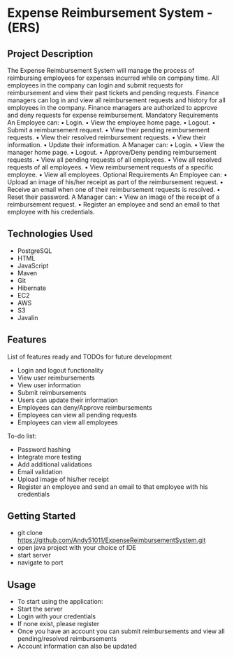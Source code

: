 # Expense Reimbursement System - (ERS)

## Project Description

The Expense Reimbursement System will manage the process of reimbursing employees for expenses incurred while on company time. All employees in the company can login and submit requests for reimbursement and view their past tickets and pending requests. Finance managers can log in and view all reimbursement requests and history for all employees in the company. Finance managers are authorized to approve and deny requests for expense reimbursement. Mandatory Requirements An Employee can: • Login. • View the employee home page. • Logout. • Submit a reimbursement request. • View their pending reimbursement requests. • View their resolved reimbursement requests. • View their information. • Update their information. A Manager can: • Login. • View the manager home page. • Logout. • Approve/Deny pending reimbursement requests. • View all pending requests of all employees. • View all resolved requests of all employees. • View reimbursement requests of a specific employee. • View all employees. Optional Requirements An Employee can: • Upload an image of his/her receipt as part of the reimbursement request. • Receive an email when one of their reimbursement requests is resolved. • Reset their password. A Manager can: • View an image of the receipt of a reimbursement request. • Register an employee and send an email to that employee with his credentials.

## Technologies Used

* PostgreSQL
* HTML
* JavaScript
* Maven
* Git
* Hibernate
* EC2
* AWS
* S3
* Javalin

## Features

List of features ready and TODOs for future development
* Login and logout functionality
* View user reimbursements
* View user information
* Submit reimbursements
* Users can update their information
* Employees can deny/Approve reimbursements
* Employees can view all pending requests
* Employees can view all employees

To-do list:
* Password hashing
* Integrate more testing
* Add additional validations
* Email validation
* Upload image of his/her receipt
* Register an employee and send an email to that employee with his credentials

## Getting Started
   
* git clone https://github.com/Andy51011/ExpenseReimbursementSystem.git
* open java project with your choice of IDE
* start server
* navigate to port 


## Usage

* To start using the application:
* Start the server 
* Login with your credentials
* If none exist, please register
* Once you have an account you can submit reimbursements and view all pending/resolved reimbursements
* Account information can also be updated
